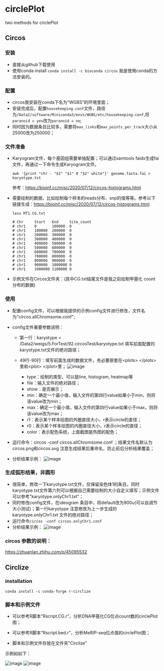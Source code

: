 # circlePlot
two methods for circlePlot



## Circos

### 安装

- 直接从github下载使用
- 使用conda install `conda install -c bioconda circos` 我是使用conda的方法安装的。

### 配置

- circos我安装在conda下名为”WGBS”的环境里面；
- 安装完成后，配置`housekeeping.conf`文件，路径为`/Data2/software/Miniconda3/envs/WGBS/etc/housekeeping.conf`,将`paranoid = yes`改为`paranoid = no`;
- 同时因为数据条目比较多，需要将`max_links`和`max_points_per_track`大小从25000改为250000；

### 文件准备

- Karyogram文件，每个基因组需要单独配置；可以通过samtools faidx生成fai文件，再通过一下命令生成Karyogram文件。

  `awk '{print "chr - "$1" "$1" 0 "$2" white"}' genome.fasta.fai > karyotype.txt`

  参考：https://bioinf.cc/misc/2020/07/12/circos-histograms.html

- 需要绘制的数据，比如绘制每个样本的reads分布、snp的值等等。参考以下链接生成：https://bioinf.cc/misc/2020/07/12/circos-histograms.html

  ``` 
  less MT1.CG.txt
  
  # Chr     Start   End     Site_count
  # chr1    0       100000  0
  # chr1    100000  200000  0
  # chr1    200000  300000  0
  # chr1    300000  400000  0
  # chr1    400000  500000  0
  # chr1    500000  600000  0
  # chr1    600000  700000  0
  # chr1    700000  800000  0
  # chr1    800000  900000  0
  # chr1    900000  1000000 0
  # chr1    1000000 1100000 0
  ```

  

- 示例文件在Circos文件夹：(其中CG.txt结尾文件是我之前绘制甲基化 count分布的数据)

### 使用

- 配置config文件，可以根据我提供的示例config文件进行修改，文件名为"circos.allChromsome.conf";
- config文件重要参数说明：
  - 第一行：karyotype = /Data2/weigs/5.ForTest/92.circosTest/karyotype.txt 填写前面配置的karyotype.txt文件的绝对路径；
  - 49行-90行：填写前面生成的数据文件，务必要嵌套在\<plots\> \</plots\>里和\<plot\> \</plot\>里；
    ![image](https://user-images.githubusercontent.com/26337757/199650536-35ac2817-2ef3-4a19-929c-bdfa06353b9b.png)

    - type：绘制的类型，可以是line, histogram, heatmap等
    - file：输入文件的绝对路径；
    - show：是否展示；
    - min：确定一个最小值，输入文件的第四行value如果小于min，则将该value改为min；
    - max：确定一个最小值，输入文件的第四行value如果小于max，则将该value改为max；
    - r1：表示某个样本绘图的外圈直径大小，r表示circle的直径；
    - r0：表示某个样本绘图的内圈直径大小，r表示circle的直径；
    - color：表示配色系统，上面截图是热图的配色；

- 运行命令：circos -conf circos.allChromsome.conf ；结果文件名默认为circos.png和circos.svg 注意生成结果后重命名，防止前后分析结果覆盖；
- 分析结果示例：
  ![image](https://user-images.githubusercontent.com/26337757/199650509-b393c3c2-3032-4c08-93ec-feccf71b07c1.png)




### 生成弧形结果，非圆形

- 很简单，修改一下karyotype.txt文件，仅保留染色体1的条目，同时karyotype.txt文件第六列可以根据自己需要绘制的大小自定义填写；示例文件可以参考"karyotype.onlyChr1.txt"；
- 同时修改config文件，在ideogram 条目中，将default改为900u(可以自调节大小测试)；第一行karyotype 注意修改为上一步生成的karyotype.onlyChr1.txt 文件的绝对路径；
- 运行命令`circos -conf circos.onlyChr1.conf`
- 分析结果示例：
  ![image](https://user-images.githubusercontent.com/26337757/199650464-e9433a07-c6c9-4e4e-8c7f-88f20bc2b7b1.png)



### circos 参数的说明：

https://zhuanlan.zhihu.com/p/45095532


## Circlize

### installation

```
conda install -c conda-forge r-circlize
```

### 脚本和示例文件

- 可以参考R脚本“Rscript.CG.r”，分析DNA甲基化CG位点count数的circlePlot图；

- 可以参考R脚本“Rscript.bed.r”，分析MeRIP-seq位点值的circlePlot图；

- 脚本和示例文件存放在文件夹"Circlize"

示例如如下：

![image](https://user-images.githubusercontent.com/26337757/199650360-a125c2ef-6008-4598-98ac-0f3a9954ccd8.png)
![image](https://user-images.githubusercontent.com/26337757/199650377-da9cd1af-17e6-4235-9390-617ad836d21c.png)



